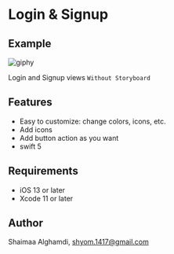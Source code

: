 # Login & Signup

## Example
![giphy](https://user-images.githubusercontent.com/39530404/88729349-52771400-d13c-11ea-8a01-c65fc5485c17.gif)


Login and Signup views `Without Storyboard` 

## Features 
- Easy to customize: change colors, icons, etc. 
- Add icons
- Add button action as you want
-  swift 5

## Requirements
- iOS 13 or later
- Xcode 11 or later


## Author
Shaimaa Alghamdi,
shyom.1417@gmail.com
